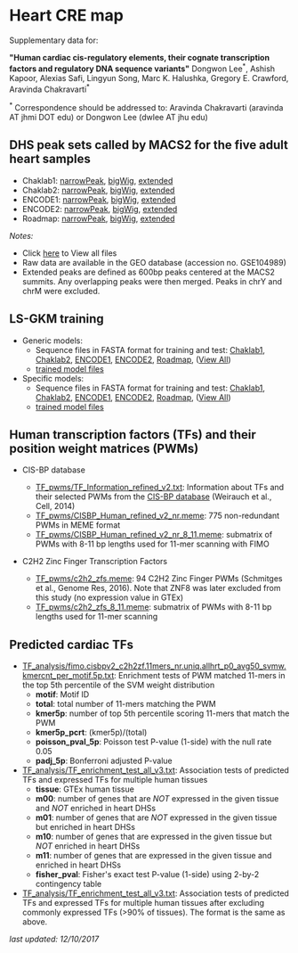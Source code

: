 # Heart CRE map
Supplementary data for:

**"Human cardiac cis-regulatory elements, their cognate transcription factors and regulatory DNA sequence variants"**
Dongwon Lee<sup>\*</sup>, Ashish Kapoor, Alexias Safi, Lingyun Song, Marc K. Halushka, Gregory E. Crawford, Aravinda Chakravarti<sup>\*</sup>

<sup>\*</sup> Correspondence should be addressed to: Aravinda Chakravarti (aravinda AT jhmi DOT edu) or Dongwon Lee (dwlee AT jhu edu)

## DHS peak sets called by MACS2 for the five adult heart samples
  * Chaklab1:
  [narrowPeak](https://drive.google.com/uc?id=18CpfhX_B5Vfm3ff_YXRzLvrm-LJLYvFl&export=download),
  [bigWig](https://drive.google.com/uc?id=1N9nf0Vz9waE8mYBQp2r-6XBGmqcPpjiw&export=download),
  [extended](https://drive.google.com/uc?id=1afEsOu_xFAJ_9kaNRM4IdzUsY-Z2H2Ke&export=download)
  * Chaklab2:
  [narrowPeak](https://drive.google.com/uc?id=1GqB-iQ0fbiiC_sOCatM-vijwcy_6DFR6&export=download),
  [bigWig](https://drive.google.com/uc?id=189fB_VCfCnwTNJSPeW8XFlytKyLx7W_i&export=download),
  [extended](https://drive.google.com/uc?id=1BgurZ6rq3WnC381gLNIQL4VBmBoAfrTW&export=download)
  * ENCODE1:
  [narrowPeak](https://drive.google.com/uc?id=1TvwX0yB0Z3BO-VCwTM8eFGsWozRPS9Gv&export=download),
  [bigWig](https://drive.google.com/uc?id=17oZTZQxK0AzT7yVNqwPasM48u66oIAZ_&export=download),
  [extended](https://drive.google.com/uc?id=1GYWespB_00ZMcWBYxTDhNqPE6j2UnvMW&export=download)
  * ENCODE2:
  [narrowPeak](https://drive.google.com/uc?id=1P28RAOzZTN3blqy2OUNN0L87QEft6O7J&export=download),
  [bigWig](https://drive.google.com/uc?id=1G__924LPbTMhfdBACsCEsc2JYixkaCFe&export=download),
  [extended](https://drive.google.com/uc?id=1ZPAL3CxVteZzYybC3Q-bl-yjTiJ21heC&export=download)
  * Roadmap:
  [narrowPeak](https://drive.google.com/uc?id=1lzJP-2MvxCwBTcC1lveExgOVumS-hSs-&export=download),
  [bigWig](https://drive.google.com/uc?id=1OjPRLFHfrkoTZC_ET6ZlzZc9PMZCgccH&export=download),
  [extended](https://drive.google.com/uc?id=17CNwE1jmc_xSm6uwQpiVC3w5bKqbq9nW&export=download)

*Notes:*
  * Click [here](https://drive.google.com/drive/folders/10N8sbZ5TKVrAnGJou7PuCcbljkBmW8WY) to View all files
  * Raw data are available in the GEO database (accession no. GSE104989)
  * Extended peaks are defined as 600bp peaks centered at the MACS2 summits. Any overlapping peaks were then merged. Peaks in chrY and chrM were excluded.

## LS-GKM training
  * Generic models:
    * Sequence files in FASTA format for training and test:
    [Chaklab1](https://drive.google.com/uc?id=1G4m_l-HS-2cEpRE-owrGypsfHqojFoUZ&export=download),
    [Chaklab2](https://drive.google.com/uc?id=1-GVbjA5G97rhCSH1m7_ED01VBzpkA9jW&export=download),
    [ENCODE1](https://drive.google.com/uc?id=1ClTtlZ3trQQqWYBEblOvUniXMNVMzGfz&export=download),
    [ENCODE2](https://drive.google.com/uc?id=1piMkzC1OJxLvic9-vjH3qQE78-1fqYf0&export=download),
    [Roadmap](https://drive.google.com/uc?id=1kHLojiEKlofbEgYp5wpoK9bwXEbuXT9m&export=download),
    ([View All](https://drive.google.com/drive/folders/1tI9r-d-gEmIP1bYLnuCvsXa-pN1b-SvL))
    * [trained model files](https://drive.google.com/uc?id=1akku984BPNM8xoINxZx0kI0ebxXtwjeu&export=download)
  * Specific models:
    * Sequence files in FASTA format for training and test:
    [Chaklab1](https://drive.google.com/uc?id=1T6AzmOOns4pS1qRZLrhT4KOebmiucBlx&export=download),
    [Chaklab2](https://drive.google.com/uc?id=1yMPqsAQCCqG1KOXTYSVSvg-DHBx2uv-Z&export=download),
    [ENCODE1](https://drive.google.com/uc?id=1lQtBYyEA3hVoWyyP6Mrei0gHbVIYKF4d&export=download),
    [ENCODE2](https://drive.google.com/uc?id=1yKtMaOCe5l_TGARLTQPHTzelLyKC1o_B&export=download),
    [Roadmap](https://drive.google.com/uc?id=13EEpGTabssDQ57NMt4aG629m4a-FlvOo&export=download),
    ([View All](https://drive.google.com/drive/folders/1ckZ9V44wDg0kFg_BAErxWrarIaalmdGM))
    * [trained model files](https://drive.google.com/uc?id=1Q276l31PJi9VZqzuCBrTQIxUmT-Xy9SX&export=download)

## Human transcription factors (TFs) and their position weight matrices (PWMs)
  * CIS-BP database
    * [TF_pwms/TF_Information_refined_v2.txt](./TF_pwms/TF_Information_refined_v2.txt):
    Information about TFs and their selected PWMs from the [CIS-BP database](http://cisbp.ccbr.utoronto.ca/) (Weirauch et al., Cell, 2014)
    * [TF_pwms/CISBP_Human_refined_v2_nr.meme](./TF_pwms/CISBP_Human_refined_v2_nr.meme):
    775 non-redundant PWMs in MEME format
    * [TF_pwms/CISBP_Human_refined_v2_nr_8_11.meme](./TF_pwms/CISBP_Human_refined_v2_nr_8_11.meme):
    submatrix of PWMs with 8-11 bp lengths used for 11-mer scanning with FIMO

  * C2H2 Zinc Finger Transcription Factors
    * [TF_pwms/c2h2_zfs.meme](./TF_pwms/c2h2_zfs.meme):
    94 C2H2 Zinc Finger PWMs (Schmitges et al., Genome Res, 2016). Note that ZNF8 was later excluded from this study (no expression value in GTEx)
    * [TF_pwms/c2h2_zfs_8_11.meme](./TF_pwms/c2h2_zfs_8_11.meme):
    submatrix of PWMs with 8-11 bp lengths used for 11-mer scanning

## Predicted cardiac TFs
  * [TF_analysis/fimo.cisbpv2_c2h2zf.11mers_nr.uniq.allhrt_p0_avg50_svmw.kmercnt_per_motif.5p.txt](./TF_analysis/fimo.cisbpv2_c2h2zf.11mers_nr.uniq.allhrt_p0_avg50_svmw.kmercnt_per_motif.5p.txt):
  Enrichment tests of PWM matched 11-mers in the top 5th percentile of the SVM weight distribution
    * **motif**: Motif ID
    * **total**: total number of 11-mers matching the PWM
    * **kmer5p**: number of top 5th percentile scoring 11-mers that match the PWM
    * **kmer5p_pcrt**: (kmer5p)/(total)
    * **poisson_pval_5p**: Poisson test P-value (1-side) with the null rate 0.05
    * **padj_5p**: Bonferroni adjusted P-value
  * [TF_analysis/TF_enrichment_test_all_v3.txt](./TF_analysis/TF_enrichment_test_all_v3.txt):
  Association tests of predicted TFs and expressed TFs for multiple human tissues
    * **tissue**: GTEx human tissue
    * **m00**: number of genes that are *NOT* expressed in the given tissue and *NOT* enriched in heart DHSs
    * **m01**: number of genes that are *NOT* expressed in the given tissue but enriched in heart DHSs
    * **m10**: number of genes that are expressed in the given tissue but *NOT* enriched in heart DHSs
    * **m11**: number of genes that are expressed in the given tissue and enriched in heart DHSs
    * **fisher_pval**: Fisher's exact test P-value (1-side) using 2-by-2 contingency table
  * [TF_analysis/TF_enrichment_test_all_v3.txt](./TF_analysis/TF_enrichment_test_spec90_v3.txt):
  Association tests of predicted TFs and expressed TFs for multiple human tissues after excluding commonly expressed TFs (>90% of tissues). The format is the same as above.


*last updated: 12/10/2017*

